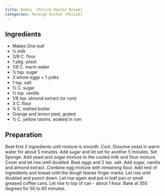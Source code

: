 ```yaml
---
title: Babka  (Polish Easter Bread)
categories: Foreign Dishes (Polish)
---
```


## Ingredients

- Makes One loaf
- ½  milk
- 3/8  C. flour
- 1  pkg. yeast
- 1/8  C. warm water
- ½  tsp. sugar
- 3  whole eggs + 1 yolks
- 1  tsp. salt
- ⅓  C. sugar
- ½  tsp. vanilla
- 1/8  tsp. almond extract (or rum)
- 3  C. flour
- ¼  C. melted butter
- Orange and lemon peel, grated
- ½  C. yellow raisins, soaked in rum

## Preparation

Beat first 2 ingredients until mixture is smooth.  Cool.  Dissolve yeast in warm water for about 5 minutes.  Add sugar and let set for another 5 minutes.  Set Sponge:  Add yeast and sugar mixture to the cooled milk and flour mixture.  Cover and let rise until doubled.   Beat eggs and 2 tsp. salt.  Add sugar, vanilla and almond extract.  Combine egg mixture with remaining flour.  Add rest of ingredients and knead until the dough leaves finger marks.  Let rise until doubled and punch down.  Let rise again and put in loaf pan or small greased coffee cans.  Let rise to top of can - about 1 hour.  Bake at 350 degrees for 50 to 60 minutes.

